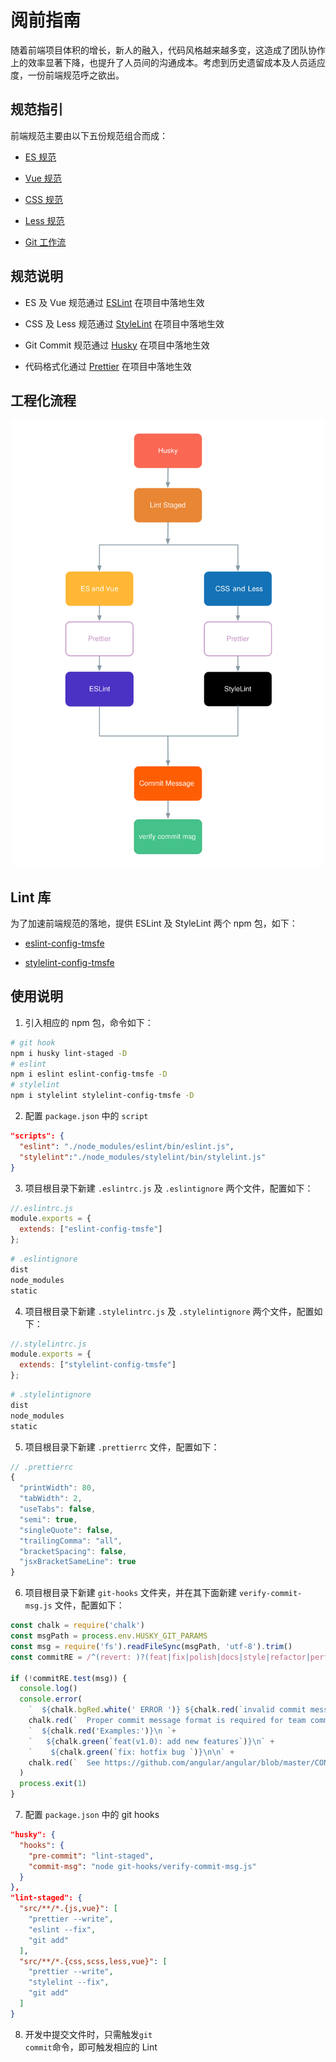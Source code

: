 # 阅前指南

随着前端项目体积的增长，新人的融入，代码风格越来越多变，这造成了团队协作上的效率显著下降，也提升了人员间的沟通成本。考虑到历史遗留成本及人员适应度，一份前端规范呼之欲出。

## 规范指引

前端规范主要由以下五份规范组合而成：

- [ES 规范](https://pets-web.github.io/tms-style-guide/js/)

- [Vue 规范](https://pets-web.github.io/tms-style-guide/js/vue.html)

- [CSS 规范](https://pets-web.github.io/tms-style-guide/css/)

- [Less 规范](https://pets-web.github.io/tms-style-guide/css/less.html)

- [Git 工作流](https://pets-web.github.io/tms-style-guide/git/)

## 规范说明

- ES 及 Vue 规范通过 [ESLint](https://eslint.org/) 在项目中落地生效

- CSS 及 Less 规范通过 [StyleLint](https://stylelint.io/) 在项目中落地生效

- Git Commit 规范通过 [Husky](https://github.com/typicode/husky) 在项目中落地生效

- 代码格式化通过 [Prettier](https://prettier.io/) 在项目中落地生效

## 工程化流程

![](./imgs/lint.svg)

## Lint 库

为了加速前端规范的落地，提供 ESLint 及 StyleLint 两个 npm 包，如下：

- [eslint-config-tmsfe](https://github.com/Pets-web/eslint-config-tms)

- [stylelint-config-tmsfe](https://github.com/Pets-web/stylelint-config-tms)

## 使用说明

1. 引入相应的 npm 包，命令如下：

```bash
# git hook
npm i husky lint-staged -D
# eslint
npm i eslint eslint-config-tmsfe -D
# stylelint
npm i stylelint stylelint-config-tmsfe -D
```

2. 配置 <code>package.json</code> 中的 <code>script</code>

```json
"scripts": {
  "eslint": "./node_modules/eslint/bin/eslint.js",
  "stylelint":"./node_modules/stylelint/bin/stylelint.js"
}
```

3. 项目根目录下新建 <code>.eslintrc.js</code> 及 <code>.eslintignore</code> 两个文件，配置如下：

```javascript
//.eslintrc.js
module.exports = {
  extends: ["eslint-config-tmsfe"]
};
```

```bash
# .eslintignore
dist
node_modules
static
```

4. 项目根目录下新建 <code>.stylelintrc.js</code> 及 <code>.stylelintignore</code> 两个文件，配置如下：

```javascript
//.stylelintrc.js
module.exports = {
  extends: ["stylelint-config-tmsfe"]
};
```

```bash
# .stylelintignore
dist
node_modules
static
```

5. 项目根目录下新建 <code>.prettierrc</code> 文件，配置如下：

```javascript
// .prettierrc
{
  "printWidth": 80,
  "tabWidth": 2,
  "useTabs": false,
  "semi": true,
  "singleQuote": false,
  "trailingComma": "all",
  "bracketSpacing": false,
  "jsxBracketSameLine": true
}
```

6. 项目根目录下新建 <code>git-hooks</code> 文件夹，并在其下面新建 <code>verify-commit-msg.js</code> 文件，配置如下：

```javascript
const chalk = require('chalk')
const msgPath = process.env.HUSKY_GIT_PARAMS
const msg = require('fs').readFileSync(msgPath, 'utf-8').trim()
const commitRE = /^(revert: )?(feat|fix|polish|docs|style|refactor|perf|test|workflow|ci|chore|types|build)(\(.+\))?: .{1,50}/

if (!commitRE.test(msg)) {
  console.log()
  console.error(
    `  ${chalk.bgRed.white(' ERROR ')} ${chalk.red(`invalid commit message format.`)}\n\n` +
    chalk.red(`  Proper commit message format is required for team commit specification.\n`) +
    `  ${chalk.red('Examples:')}\n `+
    `   ${chalk.green(`feat(v1.0): add new features`)}\n` +
    `    ${chalk.green(`fix: hotfix bug `)}\n\n` +
    chalk.red(`  See https://github.com/angular/angular/blob/master/CONTRIBUTING.md#-commit-message-guidelines for more details.\n`) 
  )
  process.exit(1)
}
```

7. 配置 <code>package.json</code> 中的 git hooks

```json
"husky": {
  "hooks": {
    "pre-commit": "lint-staged",
    "commit-msg": "node git-hooks/verify-commit-msg.js"
  }
},
"lint-staged": {
  "src/**/*.{js,vue}": [
    "prettier --write",
    "eslint --fix",
    "git add"
  ],
  "src/**/*.{css,scss,less,vue}": [
    "prettier --write",
    "stylelint --fix",
    "git add"
  ]
}
```

8. 开发中提交文件时，只需触发<code>git commit</code>命令，即可触发相应的 Lint

